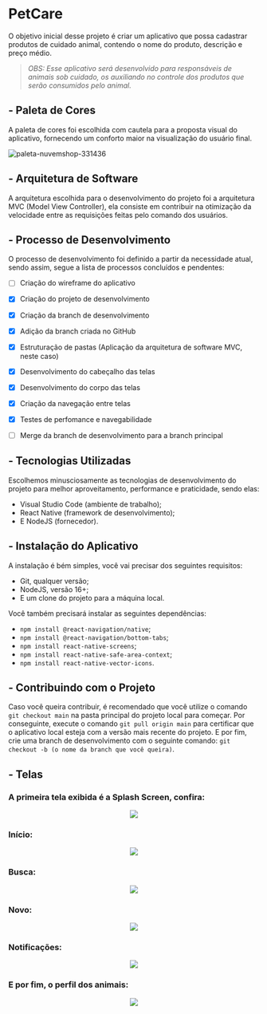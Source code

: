 # PetCare
O objetivo inicial desse projeto é criar um aplicativo que possa cadastrar produtos de cuidado animal, contendo o nome do produto, descrição e preço médio.
> _OBS: Esse aplicativo será desenvolvido para responsáveis de animais sob cuidado, os auxiliando no controle dos produtos que serão consumidos pelo animal._


## - Paleta de Cores
A paleta de cores foi escolhida com cautela para a proposta visual do aplicativo, fornecendo um conforto maior na visualização do usuário final.

![paleta-nuvemshop-331436](https://user-images.githubusercontent.com/62763135/158911479-2a30d7a0-6fb9-4d10-99ec-81d9e4c7e99e.png)


## - Arquitetura de Software
A arquitetura escolhida para o desenvolvimento do projeto foi a arquitetura MVC (Model View Controller), ela consiste em contribuir na otimização da velocidade entre as requisições feitas pelo comando dos usuários. 


## - Processo de Desenvolvimento
O processo de desenvolvimento foi definido a partir da necessidade atual, sendo assim, segue a lista de processos concluídos e pendentes:

- [ ] Criação do wireframe do aplicativo
- [x] Criação do projeto de desenvolvimento
- [x] Criação da branch de desenvolvimento
- [x] Adição da branch criada no GitHub
- [x] Estruturação de pastas (Aplicação da arquitetura de software MVC, neste caso)
- [x] Desenvolvimento do cabeçalho das telas
- [x] Desenvolvimento do corpo das telas
- [x] Criação da navegação entre telas
- [x] Testes de perfomance e navegabilidade
- [ ] Merge da branch de desenvolvimento para a branch principal


## - Tecnologias Utilizadas
Escolhemos minusciosamente as tecnologias de desenvolvimento do projeto para melhor aproveitamento, performance e praticidade, sendo elas:
- Visual Studio Code (ambiente de trabalho);
- React Native (framework de desenvolvimento);
- E NodeJS (fornecedor).


## - Instalação do Aplicativo
A instalação é bém simples, você vai precisar dos seguintes requisitos:

- Git, qualquer versão;
- NodeJS, versão 16+;
- E um clone do projeto para a máquina local.

Você também precisará instalar as seguintes dependências:
- `npm install @react-navigation/native`;
- `npm install @react-navigation/bottom-tabs`;
- `npm install react-native-screens`;
- `npm install react-native-safe-area-context`;
- `npm install react-native-vector-icons`.


## - Contribuindo com o Projeto
Caso você queira contribuir, é recomendado que você utilize o comando `git checkout main` na pasta principal do projeto local para começar.
Por conseguinte, execute o comando `git pull origin main` para certificar que o aplicativo local esteja com a versão mais recente do projeto.
E por fim, crie uma branch de desenvolvimento com o seguinte comando: `git checkout -b (o nome da branch que você queira)`.


## - Telas
### A primeira tela exibida é a Splash Screen, confira:


<p align="center">
  <img src="https://user-images.githubusercontent.com/62763135/160502733-ebeb2fc7-91f4-47f0-8468-13b7571a9d86.png" />
</p>



### Início:


<p align="center">
  <img src="https://user-images.githubusercontent.com/62763135/160502774-347d634f-f1d7-40ac-94ef-b3498ea32f0f.png" />
</p>



### Busca:


<p align="center">
  <img src="https://user-images.githubusercontent.com/62763135/160502783-0e37eab8-bfa6-4fe5-bdeb-41184fb20dd8.png" />
</p>



### Novo:


<p align="center">
  <img src="https://user-images.githubusercontent.com/62763135/160502812-96c41720-2dc0-49cc-8fe1-4cda9489580c.png" />
</p>



### Notificações:


<p align="center">
  <img src="https://user-images.githubusercontent.com/62763135/160502828-6741b522-99a8-4b5c-b331-caba49f7e287.png" />
</p>



### E por fim, o perfil dos animais:


<p align="center">
  <img src="https://user-images.githubusercontent.com/62763135/160502858-c67b1bb0-7965-46c1-aeef-a5be3e389ba6.png" />
</p>
